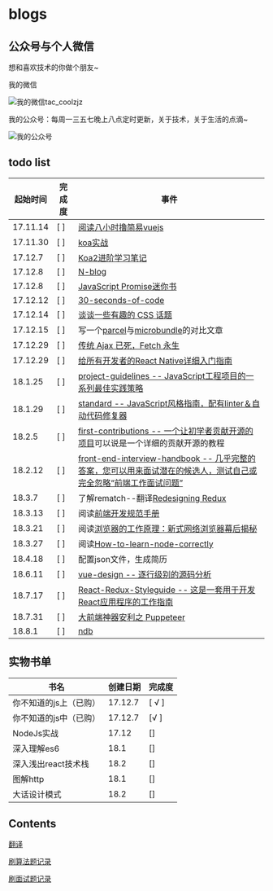 # blogs
## 公众号与个人微信
想和喜欢技术的你做个朋友~

我的微信

![我的微信tac_coolzjz](http://chuantu.biz/t6/351/1533093799x-1404755510.png)

我的公众号：每周一三五七晚上八点定时更新，关于技术，关于生活的点滴~

![我的公众号](http://thyrsi.com/t6/383/1538919731x-1404781090.jpg)

## todo list

起始时间 | 完成度 | 事件
---- | ---| ---
17.11.14 | [ ] | [阅读八小时撸简易vuejs](http://blog.csdn.net/lihongxun945/article/category/7259172)
17.11.30 | [ ] | [koa实战](http://book.apebook.org/minghe/koa-action/start/debug.html)
17.12.7 | [ ] | [Koa2进阶学习笔记](https://chenshenhai.github.io/koa2-note/)
17.12.8 | [ ] | [N-blog](https://github.com/nswbmw/N-blog)
17.12.8 | [ ] | [JavaScript Promise迷你书](http://liubin.org/promises-book/)
17.12.12 | [ ] | [30-seconds-of-code](https://github.com/Chalarangelo/30-seconds-of-code)
17.12.14 | [ ] | [谈谈一些有趣的 CSS 话题](https://github.com/chokcoco/iCSS)
17.12.15 | [  ] |写一个[parcel](https://github.com/parcel-bundler/parcel)与[microbundle](https://github.com/developit/microbundle)的对比文章
17.12.29 | [  ] |[传统 Ajax 已死，Fetch 永生](https://segmentfault.com/a/1190000003810652)
17.12.29 | [  ] |[给所有开发者的React Native详细入门指南](https://juejin.im/post/5898388b128fe1006cb943e3#heading-9)
18.1.25 | [  ] |[project-guidelines -- JavaScript工程项目的一系列最佳实践策略](https://github.com/wearehive/project-guidelines/blob/master/README-zh.md#consistent-dev-environments)
18.1.29 | [  ] |[standard -- JavaScript风格指南，配有linter＆自动代码修复器](https://github.com/standard/standard/blob/master/docs/README-zhcn.md)
18.2.5 | [  ] |[first-contributions -- 一个让初学者贡献开源的项目](https://github.com/Roshanjossey/first-contributions)可以说是一个详细的贡献开源的教程
18.2.12|[ ] |[front-end-interview-handbook -- 几乎完整的答案，您可以用来面试潜在的候选人，测试自己或完全忽略“前端工作面试问题”](https://github.com/yangshun/front-end-interview-handbook)
18.3.7 | [ ]|了解rematch--翻译[Redesigning Redux](https://hackernoon.com/redesigning-redux-b2baee8b8a38)
18.3.13 |[ ]|阅读[前端开发规范手册](https://github.com/jawil/blog/issues/4#issuecomment-372111231)
18.3.21 |[ ]|阅读[浏览器的工作原理：新式网络浏览器幕后揭秘](https://www.html5rocks.com/zh/tutorials/internals/howbrowserswork/)
18.3.27 |[ ]|阅读[How-to-learn-node-correctly](https://github.com/i5ting/How-to-learn-node-correctly/)
18.4.18|[ ]|配置json文件，生成简历
18.6.11|[ ]|[vue-design -- 逐行级别的源码分析 ](https://github.com/HcySunYang/vue-design)
18.7.17|[ ]|[React-Redux-Styleguide -- 这是一套用于开发React应用程序的工作指南](https://github.com/iraycd/React-Redux-Styleguide)
18.7.31|[ ]|[大前端神器安利之 Puppeteer](https://jeffjade.com/2017/12/17/134-kinds-of-toss-using-puppeteer/)
18.8.1|[ ]|[ndb](https://github.com/GoogleChromeLabs/ndb)

## 实物书单

书名 | 创建日期 | 完成度 
--- | ---- | --- 
你不知道的js上（已购）| 17.12.7 |[ √ ]
你不知道的js中（已购）| 17.12.7 |[√ ]
NodeJs实战| 17.12|[]
深入理解es6| 18.1 |[]
深入浅出react技术栈| 18.2 |[]
图解http| 18.1 |[]
大话设计模式| 18.2|[]


## Contents
[翻译](https://github.com/mytac/blogs/tree/master/%E7%BF%BB%E8%AF%91)

[刷算法题记录](https://github.com/mytac/blogs/tree/master/%E5%88%B7%E9%A2%98)

[刷面试题记录](https://github.com/mytac/blogs/blob/master/%E9%9D%A2%E8%AF%95%E9%A2%98/%E7%9B%AE%E5%BD%95.md)
